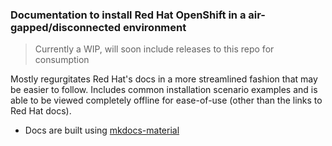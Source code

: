 ### Documentation to install Red Hat OpenShift in a air-gapped/disconnected environment

> Currently a WIP, will soon include releases to this repo for consumption

Mostly regurgitates Red Hat's docs in a more streamlined fashion that may be easier to follow. Includes common installation scenario examples and is able to be viewed completely offline for ease-of-use (other than the links to Red Hat docs). 

- Docs are built using [mkdocs-material](https://github.com/squidfunk/mkdocs-material)

